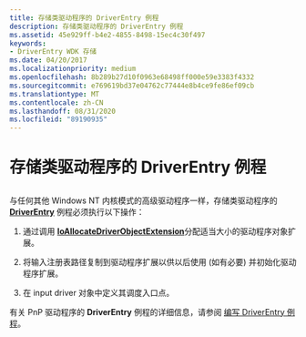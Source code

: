 ```yaml
---
title: 存储类驱动程序的 DriverEntry 例程
description: 存储类驱动程序的 DriverEntry 例程
ms.assetid: 45e929ff-b4e2-4855-8498-15ec4c30f497
keywords:
- DriverEntry WDK 存储
ms.date: 04/20/2017
ms.localizationpriority: medium
ms.openlocfilehash: 8b289b27d10f0963e68498ff000e59e3383f4332
ms.sourcegitcommit: e769619bd37e04762c77444e8b4ce9fe86ef09cb
ms.translationtype: MT
ms.contentlocale: zh-CN
ms.lasthandoff: 08/31/2020
ms.locfileid: "89190935"
---
```

# <a name="storage-class-drivers-driverentry-routine"></a>存储类驱动程序的 DriverEntry 例程


## <span id="ddk_storage_class_drivers_driverentry_routine_kg"></span><span id="DDK_STORAGE_CLASS_DRIVERS_DRIVERENTRY_ROUTINE_KG"></span>


与任何其他 Windows NT 内核模式的高级驱动程序一样，存储类驱动程序的 [**DriverEntry**](/windows-hardware/drivers/ddi/wdm/nc-wdm-driver_initialize) 例程必须执行以下操作：

1.  通过调用 [**IoAllocateDriverObjectExtension**](/windows-hardware/drivers/ddi/wdm/nf-wdm-ioallocatedriverobjectextension)分配适当大小的驱动程序对象扩展。

2.  将输入注册表路径复制到驱动程序扩展以供以后使用 (如有必要) 并初始化驱动程序扩展。

3.  在 input driver 对象中定义其调度入口点。

有关 PnP 驱动程序的 **DriverEntry** 例程的详细信息，请参阅 [编写 DriverEntry 例程](../kernel/writing-a-driverentry-routine.md)。

 

